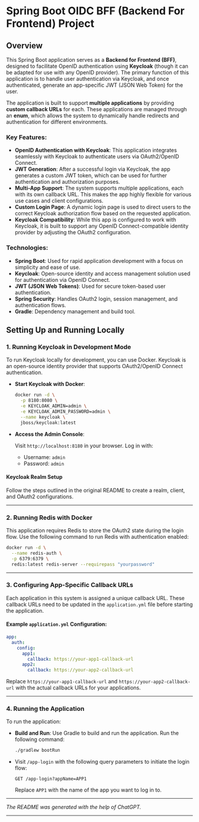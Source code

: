# Spring Boot OIDC BFF (Backend For Frontend) Project

## Overview

This Spring Boot application serves as a **Backend for Frontend (BFF)**, designed to facilitate OpenID authentication using **Keycloak** (though it can be adapted for use with any OpenID provider). The primary function of this application is to handle user authentication via Keycloak, and once authenticated, generate an app-specific JWT (JSON Web Token) for the user.

The application is built to support **multiple applications** by providing **custom callback URLs** for each. These applications are managed through an **enum**, which allows the system to dynamically handle redirects and authentication for different environments.

### Key Features:
- **OpenID Authentication with Keycloak**: This application integrates seamlessly with Keycloak to authenticate users via OAuth2/OpenID Connect.
- **JWT Generation**: After a successful login via Keycloak, the app generates a custom JWT token, which can be used for further authentication and authorization purposes.
- **Multi-App Support**: The system supports multiple applications, each with its own callback URL. This makes the app highly flexible for various use cases and client configurations.
- **Custom Login Page**: A dynamic login page is used to direct users to the correct Keycloak authorization flow based on the requested application.
- **Keycloak Compatibility**: While this app is configured to work with Keycloak, it is built to support any OpenID Connect-compatible identity provider by adjusting the OAuth2 configuration.

### Technologies:
- **Spring Boot**: Used for rapid application development with a focus on simplicity and ease of use.
- **Keycloak**: Open-source identity and access management solution used for authentication via OpenID Connect.
- **JWT (JSON Web Tokens)**: Used for secure token-based user authentication.
- **Spring Security**: Handles OAuth2 login, session management, and authentication flows.
- **Gradle**: Dependency management and build tool.

## Setting Up and Running Locally

### 1. Running Keycloak in Development Mode

To run Keycloak locally for development, you can use Docker. Keycloak is an open-source identity provider that supports OAuth2/OpenID Connect authentication.

- **Start Keycloak with Docker**:

  ```bash
  docker run -d \
    -p 8180:8080 \
    -e KEYCLOAK_ADMIN=admin \
    -e KEYCLOAK_ADMIN_PASSWORD=admin \
    --name keycloak \
    jboss/keycloak:latest
  ```

- **Access the Admin Console**:

  Visit `http://localhost:8180` in your browser. Log in with:
    - Username: `admin`
    - Password: `admin`

#### Keycloak Realm Setup

Follow the steps outlined in the original README to create a realm, client, and OAuth2 configurations.

---

### 2. Running Redis with Docker

This application requires Redis to store the OAuth2 state during the login flow. Use the following command to run Redis with authentication enabled:

```bash
docker run -d \
  --name redis-auth \
  -p 6379:6379 \
  redis:latest redis-server --requirepass "yourpassword"
```

---

### 3. Configuring App-Specific Callback URLs

Each application in this system is assigned a unique callback URL. These callback URLs need to be updated in the `application.yml` file before starting the application.

#### Example `application.yml` Configuration:

```yaml
app:
  auth:
    config:
      app1:
        callback: https://your-app1-callback-url
      app2:
        callback: https://your-app2-callback-url
```

Replace `https://your-app1-callback-url` and `https://your-app2-callback-url` with the actual callback URLs for your applications.

---

### 4. Running the Application

To run the application:

- **Build and Run**:
  Use Gradle to build and run the application. Run the following command:

  ```bash
  ./gradlew bootRun
  ```

- Visit `/app-login` with the following query parameters to initiate the login flow:

  ```http
  GET /app-login?appName=APP1
  ```

  Replace `APP1` with the name of the app you want to log in to.

---


*The README was generated with the help of ChatGPT.*

---